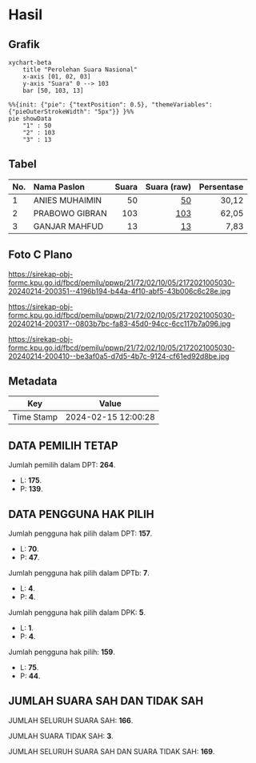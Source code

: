 # Hasil

## Grafik

```mermaid
xychart-beta
    title "Perolehan Suara Nasional"
    x-axis [01, 02, 03]
    y-axis "Suara" 0 --> 103
    bar [50, 103, 13]
```

```mermaid
%%{init: {"pie": {"textPosition": 0.5}, "themeVariables": {"pieOuterStrokeWidth": "5px"}} }%%
pie showData
    "1" : 50
    "2" : 103
    "3" : 13
```

## Tabel

| No. | Nama Paslon    | Suara | Suara (raw) | Persentase |
|:--- |:-------------- | -----:| -----------:| ----------:|
| 1   | ANIES MUHAIMIN | 50    | [50][p-1]   | 30,12      |
| 2   | PRABOWO GIBRAN | 103   | [103][p-2]  | 62,05      |
| 3   | GANJAR MAHFUD  | 13    | [13][p-3]   | 7,83       |


[p-1]: https://github.com/gigit-pemilu/pemilu-2024/blob/main/pilpres/hitung-suara/sub/21-kepulauan-riau/sub/72-kota-tanjung-pinang/sub/02-tanjung-pinang-timur/sub/1005-pinang-kencana/sub/030-tps/sub/paslon-1.txt
[p-2]: https://github.com/gigit-pemilu/pemilu-2024/blob/main/pilpres/hitung-suara/sub/21-kepulauan-riau/sub/72-kota-tanjung-pinang/sub/02-tanjung-pinang-timur/sub/1005-pinang-kencana/sub/030-tps/sub/paslon-2.txt
[p-3]: https://github.com/gigit-pemilu/pemilu-2024/blob/main/pilpres/hitung-suara/sub/21-kepulauan-riau/sub/72-kota-tanjung-pinang/sub/02-tanjung-pinang-timur/sub/1005-pinang-kencana/sub/030-tps/sub/paslon-3.txt

## Foto C Plano

https://sirekap-obj-formc.kpu.go.id/fbcd/pemilu/ppwp/21/72/02/10/05/2172021005030-20240214-200351--4196b194-b44a-4f10-abf5-43b006c6c28e.jpg

https://sirekap-obj-formc.kpu.go.id/fbcd/pemilu/ppwp/21/72/02/10/05/2172021005030-20240214-200317--0803b7bc-fa83-45d0-94cc-6cc117b7a096.jpg

https://sirekap-obj-formc.kpu.go.id/fbcd/pemilu/ppwp/21/72/02/10/05/2172021005030-20240214-200410--be3af0a5-d7d5-4b7c-9124-cf61ed92d8be.jpg


## Metadata

| Key        | Value               |
| ---------- | ------------------- |
| Time Stamp | 2024-02-15 12:00:28 |


## DATA PEMILIH TETAP

Jumlah pemilih dalam DPT: **264**.
 * L: **175**.
 * P: **139**.

## DATA PENGGUNA HAK PILIH

Jumlah pengguna hak pilih dalam DPT: **157**.
 * L: **70**.
 * P: **47**.

Jumlah pengguna hak pilih dalam DPTb: **7**.
 * L: **4**.
 * P: **4**.

Jumlah pengguna hak pilih dalam DPK: **5**.
 * L: **1**.
 * P: **4**.

Jumlah pengguna hak pilih: **159**.
 * L: **75**.
 * P: **44**.

## JUMLAH SUARA SAH DAN TIDAK SAH

JUMLAH SELURUH SUARA SAH: **166**.

JUMLAH SUARA TIDAK SAH: **3**.

JUMLAH SELURUH SUARA SAH DAN SUARA TIDAK SAH: **169**.


